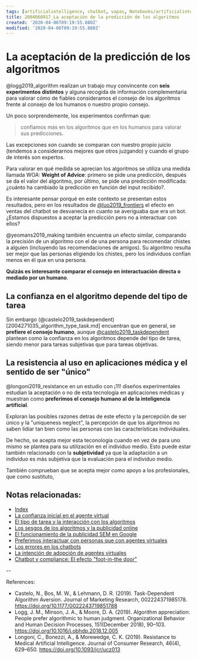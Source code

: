 ```yaml
---
tags: [artificialintelligence, chatbot, vapas, Notebooks/artificialintelligence, virtualagents, trust, aceptance, judgement]
title: 2004060917_La aceptación de la predicción de los algoritmos
created: '2020-04-06T09:19:55.880Z'
modified: '2020-04-06T09:19:55.880Z'
---
```


# La aceptación de la predicción de los algoritmos

@logg2019_algorithm realizan un trabajo muy convincente con **seis experimentos distintos** y alguna recogida de información complementaria para valorar cómo de fiables consideramos el consejo de los algoritmos frente al consejo de los humanos o nuestro propio consejo.

Un poco sorprendemente, los experimentos confirman que:

> confiamos más en los algoritmos que en los humanos para valorar sus predicciones.

Las excepciones son cuando se comparan con nuestro propio juicio (tendemos a considerarnos mejores que otros juzgando) y cuando el grupo de interés son expertos.

Para valorar en qué medida se aprecian los algoritmos se utiliza una medida llamada WOA: **Weight of Advice**: primero se pide una predicción, después se da el valor del algoritmo, por último, se pide una predicción modificada: ¿cuánto ha cambiado la predicción en función del input recibido?.

Es interesante pensar porqué en este contexto se presentan estos resultados, pero en los resultados de [@luo2019_frontiers](2004041604_preferimos_comprar_personas_chatbot.md) el efecto en ventas del chatbot se desvanecía en cuanto se averiguaba que era un bot. ¿Estamos dispuestos a aceptar la predicción pero no a interactuar con ellos?

@yeomans2019_making también encuentra un efecto similar, comparando la precisión de un algoritmo con el de una persona para recomendar chistes a alguien (incluyendo las recomendaciones de amigos). Su algoritmo resulta ser mejor que las personas eligiendo los chistes, pero los individuos confían menos en él que en una persona.

**Quizás es interesante comparar el consejo en interactuación directa o mediado por un humano**.


## La confianza en el algoritmo depende del tipo de tarea

Sin embargo (@castelo2019_taskdependent)[2004271035_algorithm_type_task.md] encuentran que en general, se **prefiere el consejo humano**, aunque [@castelo2019_taskdependent](2004271035_algorithm_type_task.md) plantean como la confianza en los algoritmos depende del tipo de tarea, siendo menor para tareas subjetivas que para tareas objetivas.

## La resistencia al uso en aplicaciones médica y el sentido de ser "único"

@longoni2019_resistance en un estudio con ¡11! diseños experimentales estudian la aceptación o no de esta tecnología en aplicaciones médicas y muestran como **preferimos el consejo humano al de la inteligencia artificial**.

Exploran las posibles razones detras de este efecto y la percepción de ser único y la "uniqueness neglect", la percepción de que los algoritmos no saben lidiar tan bien como las personas con las características individuales. 

De hecho, se acepta mejor esta teconología cuando en vez de para uno mismo se plantea para su utilización en el individuo medio. Esto puede estar también relacionado con la **subjetividad** ya que la adaptación a un individuo es más subjetiva que la evaluación para el individuo medio. 

También comprueban que se acepta mejor como apoyo a los profesionales, que como sustituto,


## Notas relacionadas:

- [Index](_2003101705_index.md)
- [La confianza inicial en el agente virtual](2004060904_confianza_agentevirtual.md)
- [El tipo de tarea y la interacción con los algoritmos](2004271035_algorithm_type_task.md)
- [Los sesgos de los algoritmos y la publicidad online](notes\2005190514_sesgos_algoritmos_minorias.md)
- [El funcionamiento de la publicidad SEM en Google](005190530_elalgoritmoanunciones_google.md)
- [Preferimos interactuar con personas que con agentes virtuales](2004041604_preferimos_comprar_personas_chatbot.md)
- [Los errores en los chatbots](2005102010_loserroresenloschatbots.md)
- [La intención de adopción de agentes virtuales](2004060832_intencion_adopcion_agente_virtual.md)
- [Chatbot y compliance: El efecto "foot-in-the door"](2003241149_chatbots_footinthedoor_y_compliance.md)

--

References:


- Castelo, N., Bos, M. W., & Lehmann, D. R. (2019). Task-Dependent Algorithm Aversion. Journal of Marketing Research, 002224371985178. https://doi.org/10.1177/0022243719851788
- Logg, J. M., Minson, J. A., & Moore, D. A. (2019). Algorithm appreciation: People prefer algorithmic to human judgment. Organizational Behavior and Human Decision Processes, 151(December 2018), 90–103. https://doi.org/10.1016/j.obhdp.2018.12.005
- Longoni, C., Bonezzi, A., & Morewedge, C. K. (2019). Resistance to Medical Artificial Intelligence. Journal of Consumer Research, 46(4), 629–650. https://doi.org/10.1093/jcr/ucz013
